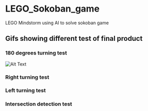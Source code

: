 # LEGO_Sokoban_game

LEGO Mindstorm using AI to solve sokoban game

## Gifs showing different test of final product
### 180 degrees turning test
![Alt Text](https://media.giphy.com/media/vFKqnCdLPNOKc/giphy.gif)

### Right turning test

### Left turning test

### Intersection detection test
